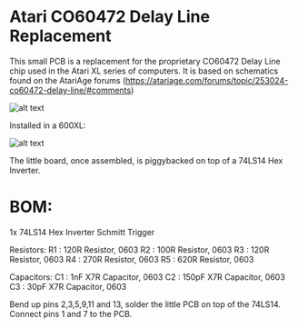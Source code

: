 # Atari CO60472 Delay Line Replacement
This small PCB is a replacement for the proprietary CO60472 Delay Line chip used in the Atari XL series of computers. It is based on schematics found on the AtariAge forums (https://atariage.com/forums/topic/253024-co60472-delay-line/#comments)

![alt text](https://github.com/redhawk668/Atari-CO60472-Delay-Line-Replacement/blob/main/Delay%20Line/Delay%20Line.png)

Installed in a 600XL:

![alt text](https://github.com/redhawk668/Atari-CO60472-Delay-Line-Replacement/blob/main/IMG_20201109_222520.jpg)

The little board, once assembled, is piggybacked on top of a 74LS14 Hex Inverter.

# BOM:
1x 74LS14 Hex Inverter Schmitt Trigger

Resistors:
R1  : 120R Resistor, 0603
R2  : 100R Resistor, 0603
R3  : 120R Resistor, 0603
R4  : 270R Resistor, 0603
R5  : 620R Resistor, 0603

Capacitors:
C1  : 1nF X7R Capacitor, 0603
C2  : 150pF X7R Capacitor, 0603
C3  : 30pF X7R Capacitor, 0603

Bend up pins 2,3,5,9,11 and 13, solder the little PCB on top of the 74LS14. Connect pins 1 and 7 to the PCB. 












